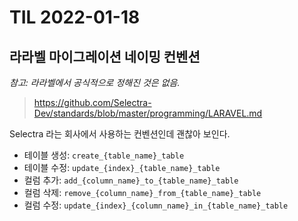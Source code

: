 # TIL 2022-01-18

## 라라벨 마이그레이션 네이밍 컨벤션

_참고: 라라벨에서 공식적으로 정해진 것은 없음._

> <https://github.com/Selectra-Dev/standards/blob/master/programming/LARAVEL.md>

Selectra 라는 회사에서 사용하는 컨벤션인데 괜찮아 보인다.

- 테이블 생성: `create_{table_name}_table`
- 테이블 수정: `update_{index}_{table_name}_table`
- 컬럼 추가: `add_{column_name}_to_{table_name}_table`
- 컬럼 삭제: `remove_{column_name}_from_{table_name}_table`
- 컬럼 수정: `update_{index}_{column_name}_in_{table_name}_table`

